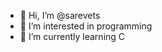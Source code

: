 - 👋 Hi, I’m @sarevets
- 👀 I’m interested in programming
- 🌱 I’m currently learning C

<!---
sarevets/sarevets is a ✨ special ✨ repository because its `README.md` (this file) appears on your GitHub profile.
You can click the Preview link to take a look at your changes.
--->
